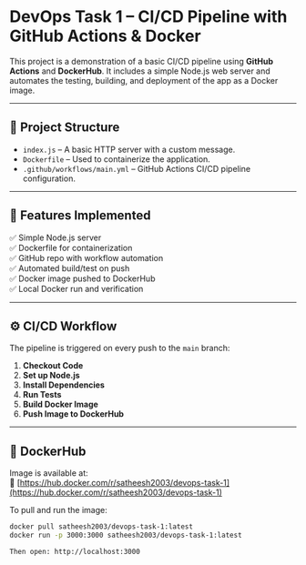 # DevOps Task 1 – CI/CD Pipeline with GitHub Actions & Docker

This project is a demonstration of a basic CI/CD pipeline using **GitHub Actions** and **DockerHub**. It includes a simple Node.js web server and automates the testing, building, and deployment of the app as a Docker image.

---

## 🔧 Project Structure

- `index.js` – A basic HTTP server with a custom message.
- `Dockerfile` – Used to containerize the application.
- `.github/workflows/main.yml` – GitHub Actions CI/CD pipeline configuration.

---

## 🚀 Features Implemented

✅ Simple Node.js server  
✅ Dockerfile for containerization  
✅ GitHub repo with workflow automation  
✅ Automated build/test on push  
✅ Docker image pushed to DockerHub  
✅ Local Docker run and verification  

---

## ⚙️ CI/CD Workflow

The pipeline is triggered on every push to the `main` branch:

1. **Checkout Code**  
2. **Set up Node.js**  
3. **Install Dependencies**  
4. **Run Tests**  
5. **Build Docker Image**  
6. **Push Image to DockerHub**

---

## 🐳 DockerHub

Image is available at:  
🔗 [https://hub.docker.com/r/satheesh2003/devops-task-1](https://hub.docker.com/r/satheesh2003/devops-task-1)

To pull and run the image:

```bash
docker pull satheesh2003/devops-task-1:latest
docker run -p 3000:3000 satheesh2003/devops-task-1:latest

Then open: http://localhost:3000
